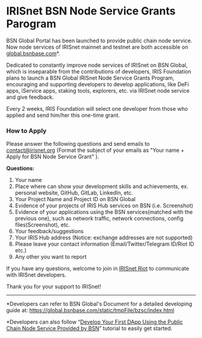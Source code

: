 # IRISnet BSN Node Service Grants Parogram

BSN Global Portal has been launched to provide public chain node service. Now node services of IRISnet mainnet and testnet are both accessible on [global.bsnbase.com](http://global.bsnbase.com)*.  

Dedicated to constantly improve node services of IRISnet on BSN Global, which is inseparable from the contributions of developers, IRIS Foundation plans to launch a BSN Global IRISnet Node Service Grants Program, encouraging and supporting developers to develop applications, like DeFi apps, iService apps, staking tools, explorers, etc. via IRISnet node service and give feedback. 

Every 2 weeks, IRIS Foundation will select one developer from those who applied and send him/her this one-time grant.



### How to Apply

Please answer the following questions and send emails to [contact@irisnet.org](http://contact@irisnet.org) (Format the subject of your emails as "Your name + Apply for BSN Node Service Grant" ). 

**Questions:**

1. Your name
2. Place where can show your development skills and achievements, ex. personal website, GitHub, GitLab, LinkedIn, etc.
3. Your Project Name and Project ID on BSN Global
4. Evidence of your projects of IRIS Hub services on BSN (i.e. Screenshot)
5. Evidence of your applications using the BSN services(matched with the previous one), such as network traffic, network connections, config files(Screenshot), etc.
6. Your feedback/suggestions
7. Your IRIS Hub address (Notice: exchange addresses are not supported)
8. Please leave your contact information (Email/Twitter/Telegram ID/Riot ID etc.)
9. Any other you want to report



If you have any questions, welcome to join in [IRISnet Riot](https://matrix.to/#/!bmimZgJrUWSmxqQEmG:matrix.org?via=matrix.org&via=chat.weho.st&via=riotchat.de) to communicate with IRISnet developers.



Thank you for your support to IRISnet!



------

*Developers can refer to BSN Global's Document for a detailed developing guide at: https://global.bsnbase.com/static/tmpFile/bzsc/index.html 

*Developers can also follow “[Develop Your First DApp Using the Public Chain Node Service Provided by BSN](https://medium.com/irisnet-blog/develop-your-first-dapp-using-the-public-chain-node-service-provided-by-bsn-760a2c83fd78)” tutorial to easily get started. 
